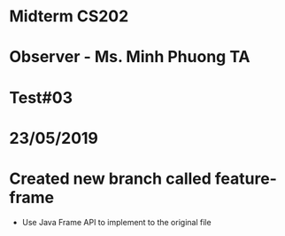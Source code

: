 # Midterm CS202

# Observer - Ms. Minh Phuong TA

# Test#03

# 23/05/2019

# Created new branch called feature-frame
 - Use Java Frame API to implement to the original file 